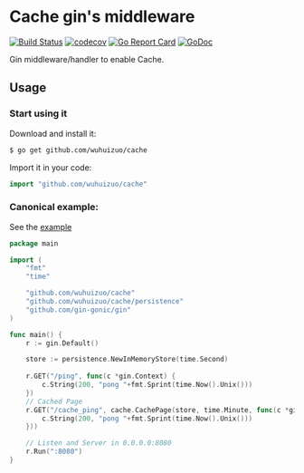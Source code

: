 # Cache gin's middleware

[![Build Status](https://travis-ci.org/wuhuizuo/cache.svg)](https://travis-ci.org/wuhuizuo/cache)
[![codecov](https://codecov.io/gh/wuhuizuo/cache/branch/master/graph/badge.svg)](https://codecov.io/gh/wuhuizuo/cache)
[![Go Report Card](https://goreportcard.com/badge/github.com/wuhuizuo/cache)](https://goreportcard.com/report/github.com/wuhuizuo/cache)
[![GoDoc](https://godoc.org/github.com/wuhuizuo/cache?status.svg)](https://godoc.org/github.com/wuhuizuo/cache)

Gin middleware/handler to enable Cache.

## Usage

### Start using it

Download and install it:

```sh
$ go get github.com/wuhuizuo/cache
```

Import it in your code:

```go
import "github.com/wuhuizuo/cache"
```

### Canonical example:

See the [example](example/example.go)

```go
package main

import (
	"fmt"
	"time"

	"github.com/wuhuizuo/cache"
	"github.com/wuhuizuo/cache/persistence"
	"github.com/gin-gonic/gin"
)

func main() {
	r := gin.Default()

	store := persistence.NewInMemoryStore(time.Second)
	
	r.GET("/ping", func(c *gin.Context) {
		c.String(200, "pong "+fmt.Sprint(time.Now().Unix()))
	})
	// Cached Page
	r.GET("/cache_ping", cache.CachePage(store, time.Minute, func(c *gin.Context) {
		c.String(200, "pong "+fmt.Sprint(time.Now().Unix()))
	}))

	// Listen and Server in 0.0.0.0:8080
	r.Run(":8080")
}
```
